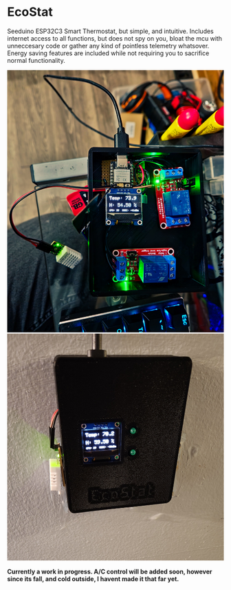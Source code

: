 # EcoStat
Seeduino ESP32C3 Smart Thermostat, but simple, and intuitive. Includes internet access to all functions, but does not spy on you, bloat the mcu with unneccesary code or gather any kind of pointless telemetry whatsover.
Energy saving features are included while not requiring you to sacrifice normal functionality.

![alt text](https://github.com/Echo7394/EcoStat/blob/main/img/20231013_210953.jpg)
![alt text](https://github.com/Echo7394/EcoStat/blob/main/img/20231014_162400.jpg)

**Currently a work in progress. A/C control will be added soon, however since its fall, and cold outside, I havent made it that far yet.**

